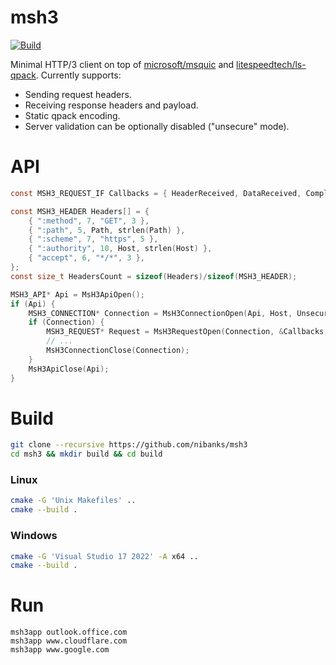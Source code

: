 # msh3

[![Build](https://github.com/nibanks/msh3/actions/workflows/build.yml/badge.svg)](https://github.com/nibanks/msh3/actions/workflows/build.yml)

Minimal HTTP/3 client on top of [microsoft/msquic](https://github.com/microsoft/msquic) and [litespeedtech/ls-qpack](https://github.com/litespeedtech/ls-qpack). Currently supports:

- Sending request headers.
- Receiving response headers and payload.
- Static qpack encoding.
- Server validation can be optionally disabled ("unsecure" mode).

# API

```c
const MSH3_REQUEST_IF Callbacks = { HeaderReceived, DataReceived, Complete, Shutdown };

const MSH3_HEADER Headers[] = {
    { ":method", 7, "GET", 3 },
    { ":path", 5, Path, strlen(Path) },
    { ":scheme", 7, "https", 5 },
    { ":authority", 10, Host, strlen(Host) },
    { "accept", 6, "*/*", 3 },
};
const size_t HeadersCount = sizeof(Headers)/sizeof(MSH3_HEADER);

MSH3_API* Api = MsH3ApiOpen();
if (Api) {
    MSH3_CONNECTION* Connection = MsH3ConnectionOpen(Api, Host, Unsecure);
    if (Connection) {
        MSH3_REQUEST* Request = MsH3RequestOpen(Connection, &Callbacks, NULL, Headers, HeadersCount);
        // ...
        MsH3ConnectionClose(Connection);
    }
    MsH3ApiClose(Api);
}
```

# Build

```Bash
git clone --recursive https://github.com/nibanks/msh3
cd msh3 && mkdir build && cd build
```

### Linux
```Bash
cmake -G 'Unix Makefiles' ..
cmake --build .
```

### Windows
```Bash
cmake -G 'Visual Studio 17 2022' -A x64 ..
cmake --build .
```

# Run

```
msh3app outlook.office.com
msh3app www.cloudflare.com
msh3app www.google.com
```
